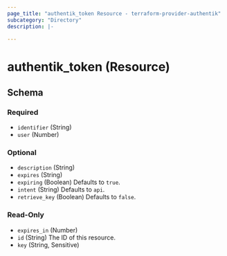 ```yaml
---
page_title: "authentik_token Resource - terraform-provider-authentik"
subcategory: "Directory"
description: |-
  
---
```


# authentik_token (Resource)





<!-- schema generated by tfplugindocs -->
## Schema

### Required

- `identifier` (String)
- `user` (Number)

### Optional

- `description` (String)
- `expires` (String)
- `expiring` (Boolean) Defaults to `true`.
- `intent` (String) Defaults to `api`.
- `retrieve_key` (Boolean) Defaults to `false`.

### Read-Only

- `expires_in` (Number)
- `id` (String) The ID of this resource.
- `key` (String, Sensitive)


